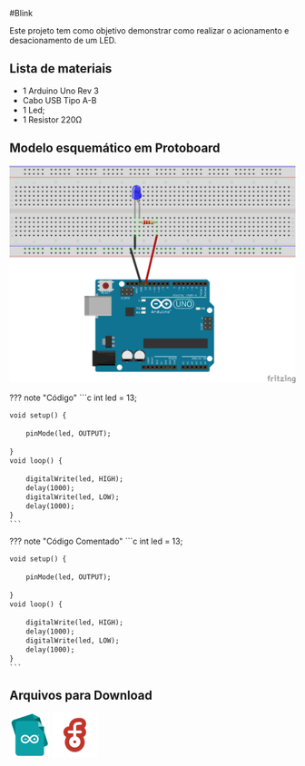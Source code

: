 #Blink

Este projeto tem como objetivo demonstrar como realizar o acionamento e desacionamento de um LED.

## Lista de materiais

 - 1 Arduino Uno Rev 3
 - Cabo USB Tipo A-B
 - 1 Led;
 - 1 Resistor 220Ω

## Modelo esquemático em Protoboard

![Modelo esquemático](../arq/blink.png)

??? note "Código"
    ```c
    int led = 13;

    void setup() {

        pinMode(led, OUTPUT);

    }
    void loop() {

        digitalWrite(led, HIGH);
        delay(1000); 
        digitalWrite(led, LOW); 
        delay(1000);
    }
    ```

??? note "Código Comentado"
    ```c
    int led = 13;

    void setup() {

        pinMode(led, OUTPUT);

    }
    void loop() {

        digitalWrite(led, HIGH);
        delay(1000); 
        digitalWrite(led, LOW); 
        delay(1000);
    }
    ```

## Arquivos para Download

[![Arquivo ino](../arq/ino.png)](../arq/blink.ino)          [![Arquivo fzz](../arq/fzz.png)](../arq/blink.fzz)